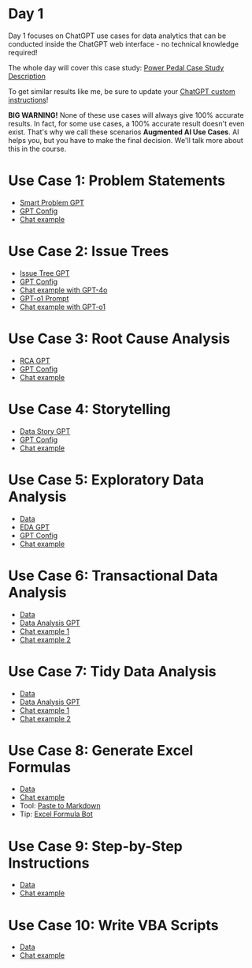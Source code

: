 # Day 1

Day 1 focuses on ChatGPT use cases for data analytics that can be conducted inside the ChatGPT web interface - no technical knowledge required!

The whole day will cover this case study: [Power Pedal Case Study Description](https://github.com/tobiaszwingmann/chatgpt-for-data-analytics/blob/main/Day%201/Case%20Study_%20Pedal%20Power%20Inc.pdf)

To get similar results like me, be sure to update your [ChatGPT custom instructions](https://github.com/tobiaszwingmann/chatgpt-for-data-analytics/blob/main/Day%201/custom_instructions.md)!

**BIG WARNING!** None of these use cases will always give 100% accurate results. In fact, for some use cases, a 100% accurate result doesn't even exist. That's why we call these scenarios **Augmented AI Use Cases**. AI helps you, but you have to make the final decision. We'll talk more about this in the course.

# Use Case 1: Problem Statements
- [Smart Problem GPT](https://chat.openai.com/g/g-tHZOlUaYD-smart-problem-gpt)
- [GPT Config](https://github.com/tobiaszwingmann/chatgpt-for-data-analytics/blob/main/Day%201/GPT%20Configs/smart-problem-gpt.md)
- [Chat example](https://chatgpt.com/share/f49d46e2-00b7-4f01-9b5f-c2ae2d306dce)

# Use Case 2: Issue Trees
- [Issue Tree GPT](https://chat.openai.com/g/g-qaKT45vrL-issue-tree-gpt)
- [GPT Config](https://github.com/tobiaszwingmann/chatgpt-for-data-analytics/blob/main/Day%201/GPT%20Configs/Issue-tree-gpt.md)
- [Chat example with GPT-4o](https://chatgpt.com/share/05f963d9-007b-427a-8433-32daedd590ef)
- [GPT-o1 Prompt](https://github.com/tobiaszwingmann/chatgpt-for-data-analytics/blob/main/Day%201/issue-tree-prompt-o1.txt)
- [Chat example with GPT-o1](https://chatgpt.com/share/6735d987-9730-800b-a512-63c3b891af65)

# Use Case 3: Root Cause Analysis
- [RCA GPT](https://chat.openai.com/g/g-3fPXHFQOm-rca-gpt)
- [GPT Config](https://github.com/tobiaszwingmann/chatgpt-for-data-analytics/blob/main/Day%201/GPT%20Configs/RCA-gpt.md)
- [Chat example](https://chat.openai.com/share/2e942b04-f8cf-49d3-9dff-cfe4682b540f)

# Use Case 4: Storytelling
- [Data Story GPT](https://chat.openai.com/g/g-tF6UvnShB-data-storytelling-gpt)
- [GPT Config](https://github.com/tobiaszwingmann/chatgpt-for-data-analytics/blob/main/Day%201/GPT%20Configs/data-storytelling-gpt.md)
- [Chat example](https://chat.openai.com/share/bfe36a5a-2486-4950-b3df-6df48e638451)

# Use Case 5: Exploratory Data Analysis
- [Data](https://github.com/tobiaszwingmann/chatgpt-for-data-analytics/blob/main/Day%201/Store-Reports.xlsx)
- [EDA GPT](https://chat.openai.com/g/g-Vq2Ro5JoV-eda-gpt)
- [GPT Config](https://github.com/tobiaszwingmann/chatgpt-for-data-analytics/blob/main/Day%201/GPT%20Configs/EDA-gpt.md)
- [Chat example](https://chat.openai.com/share/da773a1f-ef61-4b04-ac37-58b42fdba62b)

# Use Case 6: Transactional Data Analysis
- [Data](https://github.com/tobiaszwingmann/chatgpt-for-data-analytics/blob/main/Day%201/Ecommerce-Transactions.csv)
- [Data Analysis GPT](https://chat.openai.com/g/g-HMNcP6w7d-data-analysis)
- [Chat example 1](https://chatgpt.com/share/69d3031c-70ee-405d-984e-3cfee8ba1320)
- [Chat example 2](https://chatgpt.com/share/e/92cce9a2-c422-4473-b642-8b9b4db66f88)

# Use Case 7: Tidy Data Analysis
- [Data](https://github.com/tobiaszwingmann/chatgpt-for-data-analytics/blob/main/Day%201/Store-Reports.xlsx)
- [Data Analysis GPT](https://chat.openai.com/g/g-HMNcP6w7d-data-analysis)
- [Chat example 1](https://chatgpt.com/share/21bfe6ef-c9b4-4bef-aa01-65fbeac80f25)
- [Chat example 2](https://chatgpt.com/share/e/f2f250d5-0f37-40c0-bd45-27cb6f92737b)

# Use Case 8: Generate Excel Formulas
- [Data](https://github.com/tobiaszwingmann/chatgpt-for-data-analytics/blob/main/Day%201/Email-Report.xlsx)
- [Chat example](https://chat.openai.com/share/dcaf6395-3d46-4149-9aa4-f7cd02737c87)
- Tool: [Paste to Markdown](https://euangoddard.github.io/clipboard2markdown/)
- Tip: [Excel Formula Bot](https://formulabot.com)

# Use Case 9: Step-by-Step Instructions
- [Data](https://github.com/tobiaszwingmann/chatgpt-for-data-analytics/blob/main/Day%201/Managers_sales_report.xlsx)
- [Chat example](https://chatgpt.com/share/6735ddd7-9910-800b-81e9-2f8799c87904)

# Use Case 10: Write VBA Scripts
- [Data](https://github.com/tobiaszwingmann/chatgpt-for-data-analytics/blob/main/Day%201/Managers_sales_report.xlsx)
- [Chat example](https://chat.openai.com/share/85e0d622-6ded-494e-9767-9826cb919d6f)
